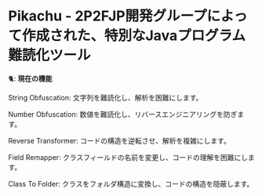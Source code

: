 # Pikachu - 2P2FJP開発グループによって作成された、特別なJavaプログラム難読化ツール

🐈: **現在の機能**

String Obfuscation: 文字列を難読化し、解析を困難にします。

Number Obfuscation: 数値を難読化し、リバースエンジニアリングを防ぎます。

Reverse Transformer: コードの構造を逆転させ、解析を複雑にします。

Field Remapper: クラスフィールドの名前を変更し、コードの理解を困難にします。

Class To Folder: クラスをフォルダ構造に変換し、コードの構造を隠蔽します。

